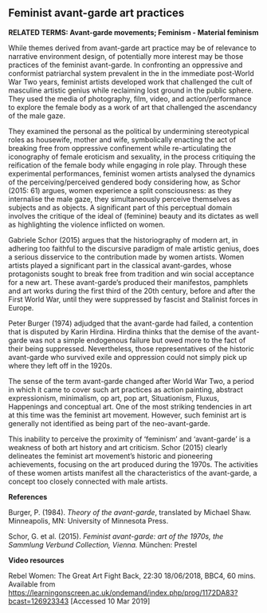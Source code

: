 ## Feminist avant-garde art practices

**RELATED TERMS: Avant-garde movements; Feminism - Material feminism**

While themes derived from avant-garde art practice may be of relevance to narrative environment design, of potentially more interest may be those practices of the feminist avant-garde. In confronting an oppressive and conformist patriarchal system prevalent in the in the immediate post-World War Two years, feminist artists developed work that challenged the cult of masculine artistic genius while reclaiming lost ground in the public sphere. They used the media of photography, film, video, and action/performance to explore the female body as a work of art that challenged the ascendancy of the male gaze.

They examined the personal as the political by undermining stereotypical roles as housewife, mother and wife, symbolically enacting the act of breaking free from oppressive confinement while re-articulating the iconography of female eroticism and sexuality, in the process critiquing the reification of the female body while engaging in role play. Through these experimental performances, feminist women artists analysed the dynamics of the perceiving/perceived gendered body considering how, as Schor (2015: 61) argues, women experience a split consciousness: as they internalise the male gaze, they simultaneously perceive themselves as subjects and as objects. A significant part of this perceptual domain involves the critique of the ideal of (feminine) beauty and its dictates as well as highlighting the violence inflicted on women.

Gabriele Schor (2015) argues that the historiography of modern art, in adhering too faithful to the discursive paradigm of male artistic genius, does a serious disservice to the contribution made by women artists. Women artists played a significant part in the classical avant-gardes, whose protagonists sought to break free from tradition and win social acceptance for a new art. These avant-garde’s produced their manifestos, pamphlets and art works during the first third of the 20th century, before and after the First World War, until they were suppressed by fascist and Stalinist forces in Europe.

Peter Burger (1974) adjudged that the avant-garde had failed, a contention that is disputed by Karin Hirdina. Hirdina thinks that the demise of the avant-garde was not a simple endogenous failure but owed more to the fact of their being suppressed. Nevertheless, those representatives of the historic avant-garde who survived exile and oppression could not simply pick up where they left off in the 1920s.

The sense of the term avant-garde changed after World War Two, a period in which it came to cover such art practices as action painting, abstract expressionism, minimalism, op art, pop art, Situationism, Fluxus, Happenings and conceptual art. One of the most striking tendencies in art at this time was the feminist art movement. However, such feminist art is generally not identified as being part of the neo-avant-garde.

This inability to perceive the proximity of ‘feminism’ and ‘avant-garde’ is a weakness of both art history and art criticism. Schor (2015) clearly delineates the feminist art movement’s historic and pioneering achievements, focusing on the art produced during the 1970s. The activities of these women artists manifest all the characteristics of the avant-garde, a concept too closely connected with male artists.

**References**

Burger, P. (1984). _Theory of the avant-garde_, translated by Michael Shaw. Minneapolis, MN: University of Minnesota Press.

Schor, G. et al. (2015). _Feminist avant-garde: art of the 1970s, the Sammlung Verbund Collection, Vienna._ München: Prestel

**Video resources**

Rebel Women: The Great Art Fight Back, 22:30 18/06/2018, BBC4, 60 mins. Available from https://learningonscreen.ac.uk/ondemand/index.php/prog/1172DA83?bcast=126923343 [Accessed 10 Mar 2019]

